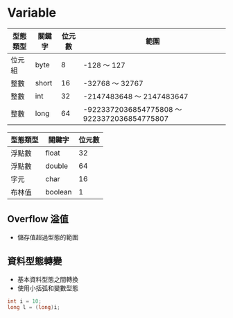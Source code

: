 # Variable

| 型態類型      | 關鍵字 | 位元數 | 範圍 |
| ----------- | ----------- |----------- |----------- |
| 位元組   | byte  |  8  | -128 ～ 127  |
| 整數   | short  |  16  | -32768 ～ 32767 |
| 整數   | int  |  32  | -2147483648 ～ 2147483647  |
| 整數   | long  |  64  | -9223372036854775808 ～ 9223372036854775807  |



| 型態類型      | 關鍵字 | 位元數 |
| ----------- | ----------- |----------- |
| 浮點數   | float  |  32  | 
| 浮點數   | double  |  64  | 
| 字元   | char  |  16  | 
| 布林值   | boolean  |  1  | 



## Overflow 溢值
* 儲存值超過型態的範圍


## 資料型態轉變
* 基本資料型態之間轉換
* 使⽤⼩括弧和變數型態

```java
int i = 10;
long l = (long)i;
```
